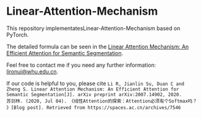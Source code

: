 # Linear-Attention-Mechanism

This repository implementatesLinear-Attention-Mechanism based on PyTorch.

The detailed formula can be seen in the [Linear Attention Mechanism: An Efficient Attention for Semantic Segmentation](https://arxiv.org/ftp/arxiv/papers/2007/2007.14902.pdf).

Feel free to contact me if you need any further information: lironui@whu.edu.cn.

If our code is helpful to you, please cite
`Li R, Jianlin Su, Duan C and Zheng S. Linear Attention Mechanism: An Efficient Attention for Semantic Segmentation[J]. arXiv preprint arXiv:2007.14902, 2020.`  
`苏剑林. (2020, Jul 04). 《线性Attention的探索：Attention必须有个Softmax吗？ 》[Blog post]. Retrieved from https://spaces.ac.cn/archives/7546`
